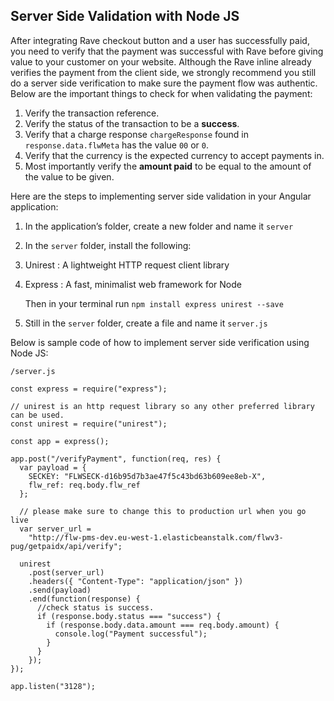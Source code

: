 ## Server Side Validation with Node JS

After integrating Rave checkout button and a user has successfully paid, you need to verify that the payment was successful with Rave before giving value to your customer on your website.
Although the Rave inline already verifies the payment from the client side, we strongly recommend you still do a server side verification to make sure the payment flow was authentic. Below are the important things to check for when validating the payment:


1. Verify the transaction reference.
2. Verify the status of the transaction to be a **success**.
3. Verify that a charge response `chargeResponse` found in `response.data.flwMeta` has the value `00` or `0`.
4. Verify that the currency is the expected currency to accept payments in.
5. Most importantly verify the **amount paid** to be equal to the amount of the value to be given.


Here are the steps to implementing server side validation in your Angular application:


1. In the application’s folder, create a new folder and name it `server`
2. In the `server` folder, install the following:


  1. Unirest  :   A lightweight HTTP request client library
  2. Express  :  A fast, minimalist web framework for Node

     Then in your terminal run  `npm install express unirest --save`
   

3. Still in the  `server`  folder, create a file and name it `server.js`



Below is sample code of how to implement server side verification using Node JS:




    /server.js
    
    const express = require("express");
    
    // unirest is an http request library so any other preferred library can be used.
    const unirest = require("unirest");
    
    const app = express();
    
    app.post("/verifyPayment", function(req, res) {
      var payload = {
        SECKEY: "FLWSECK-d16b95d7b3ae47f5c43bd63b609ee8eb-X",
        flw_ref: req.body.flw_ref
      };
    
      // please make sure to change this to production url when you go live
      var server_url =
        "http://flw-pms-dev.eu-west-1.elasticbeanstalk.com/flwv3-pug/getpaidx/api/verify";
    
      unirest
        .post(server_url)
        .headers({ "Content-Type": "application/json" })
        .send(payload)
        .end(function(response) {
          //check status is success.
          if (response.body.status === "success") {
            if (response.body.data.amount === req.body.amount) {
              console.log("Payment successful");
            }
          }
        });
    });
    
    app.listen("3128");
